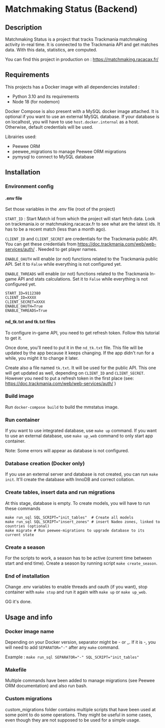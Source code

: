 # Matchmaking Status (Backend)
## Description
Matchmaking Status is a project that tracks Trackmania matchmaking activity in-real time. It is connected to the Trackmania API and get matches data. With this data, statistics, are computed.

You can find this project in production on : https://matchmaking.racacax.fr/

## Requirements
This projects has a Docker image with all dependencies installed :

- Python 3.10 and its requirements
- Node 18 (for nodemon)

Docker Compose is also present with a MySQL docker image attached. It is optional if you want to use an external MySQL database. If your database is on localhost, you will have to use `host.docker.internal` as a host. Otherwise, default credentials will be used.

Librairies used:
- Peewee ORM
- peewee_migrations to manage Peewee ORM migrations
- pymysql to connect to MySQL database
## Installation
### Environment config
#### .env file
Set those variables in the .env file (root of the project)

`START_ID` : Start Match id from which the project will start fetch data. Look on trackmania.io or matchmaking.racacax.fr to see what are the latest ids. It has to be a recent match (less than a month ago).

`CLIENT_ID` and `CLIENT_SECRET` are credentials for the Trackmania public API. You can get these credentials from https://doc.trackmania.com/web/web-services/auth/ . Needed to get player names.

`ENABLE_OAUTH` will enable (or not) functions related to the Trackmania public API. Set it to `False` while everything is not configured yet.

`ENABLE_THREADS` will enable (or not) functions related to the Trackmania In-game API and stats calculations. Set it to `False` while everything is not configured yet.
```
START_ID=9112380
CLIENT_ID=XXXX
CLIENT_SECRET=XXXX
ENABLE_OAUTH=True
ENABLE_THREADS=True
```
#### nd_tk.txt and tk.txt files
To configure in-game API, you need to get refresh token. Follow this tutorial to get it.

Once done, you'll need to put it in the `nd_tk.txt` file. This file will be updated by the app because it keeps changing. If the app didn't run for a while, you might it to change it later.

Create also a file named `tk.txt`. It will be used for the public API. This one will get updated as well, depending on `CLIENT_ID` and `CLIENT_SECRET`.
However you need to put a refresh token in the first place (see: https://doc.trackmania.com/web/web-services/auth/ )
### Build image
Run `docker-compose build` to build the mmstatus image.
### Run container
If you want to use integrated database, use `make up` command. If you want to use an external database, use `make up_web` command to only start app container.

Note: Some errors will appear as database is not configured.
### Database creation (Docker only)
If you use an external server and database is not created, you can run `make init`. It'll create the database with InnoDB and correct collation.
### Create tables, insert data and run migrations
At this stage, database is empty. To create models, you will have to run these commands
```shell
make run_sql SQL_SCRIPT="init_tables"  # Create all models
make run_sql SQL_SCRIPT="insert_zones" # insert Nadeo zones, linked to countries (optional)
make migrate # Run peewee-migrations to upgrade database to its current state
```
### Create a season
For the scripts to work, a season has to be active (current time between start and end time).
Create a season by running script `make create_season`.
### End of installation
Change .env variables to enable threads and oauth (if you want), stop container with `make stop` and run it again with `make up` or `make up_web`.

GG it's done.

## Usage and info
### Docker image name
Depending on your Docker version, separator might be - or _. If it is -, you will need to add `SEPARATOR="-"` after any `make` command.

Example : `make run_sql SEPARATOR="-" SQL_SCRIPT="init_tables"`

### Makefile
Multiple commands have been added to manage migrations (see Peewee ORM documentation) and also run bash.

### Custom migrations
custom_migrations folder contains multiple scripts that have been used at some point to do some operations. 
They might be useful in some cases, even though they are not supposed to be used for a simple usage.